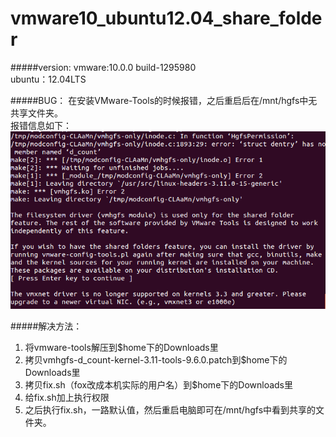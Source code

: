 vmware10_ubuntu12.04_share_folder
==================
#####version:
    vmware:10.0.0 build-1295980  
	ubuntu：12.04LTS

#####BUG：
在安装VMware-Tools的时候报错，之后重启后在/mnt/hgfs中无共享文件夹。	
    报错信息如下：
![error_screenshot](https://github.com/tianxiang1989/vmware10_ubuntu12.04_share_folder/raw/master/screenshots/error.png)

#####解决方法：
1. 将vmware-tools解压到$home下的Downloads里
2. 拷贝vmhgfs-d_count-kernel-3.11-tools-9.6.0.patch到$home下的Downloads里
3. 拷贝fix.sh（fox改成本机实际的用户名）到$home下的Downloads里
4. 给fix.sh加上执行权限
5. 之后执行fix.sh，一路默认值，然后重启电脑即可在/mnt/hgfs中看到共享的文件夹。



